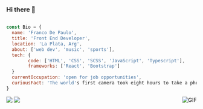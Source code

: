 ### Hi there 👋

<!--
**frandepe/frandepe** is a ✨ _special_ ✨ repository because its `README.md` (this file) appears on your GitHub profile.
-->

```js

const Bio = {
  name: 'Franco De Paulo',
  title: 'Front End Developer',
  location: 'La Plata, Arg',
  about: ['web dev', 'music', 'sports'],
  tech: {
        code: ['HTML', 'CSS', 'SCSS', 'JavaScript', 'Typescript'],
        frameworks: ['React', 'Bootstrap']
  }
  currentOccupation: 'open for job opportunities',
  curiousFact: 'The world's first camera took eight hours to take a photo'
}

```
[<img src="https://img.shields.io/badge/linkedin-%230077B5.svg?&style=for-the-badge&logo=linkedin&logoColor=white">](https://www.linkedin.com/in/franco-de-paulo-13509b186/)
[<img src="https://img.shields.io/badge/Portfolio-%23000000.svg?&style=for-the-badge">](https://frandepaulo.netlify.app/)
<img align="right" alt="GIF" src="https://c.tenor.com/biarC5oCtyUAAAAC/typing-computer.gif" />



